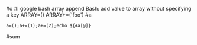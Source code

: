 #o
#i
google bash array append
Bash: add value to array without specifying a key
ARRAY=()
ARRAY+=('foo')
#a
```
a=();a+=(1);a+=(2);echo ${#a[@]}
```
#sum
